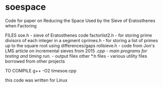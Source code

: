 # soespace
Code for paper on Reducing the Space Used by the Sieve of Eratosthenes when Factoring

FILES
soe.h - sieve of Eratosthenes code
factorlist2.h - for storing prime divisors of each integer in a segment
cprimes.h - for storing a list of primes up to the square root using differences/gaps
rollsieve.h - code from Jon's LMS article on incremental sieves from 2015
*.cpp - main programs for testing and timing
run.* - output files
other *.h files - various utility files borrowed from other projects

TO COMPILE
g++ -O2 timesoe.cpp

this code was written for Linux
